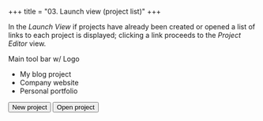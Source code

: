 +++
title = "03. Launch view (project list)"
+++

In the *Launch View* if projects have already been created or opened a list of links to each project is displayed; clicking a link proceeds to the *Project Editor* view.

<div class="wireframe flex padded sml rhythm">
  <span>Main tool bar w/ Logo</span>
</div>

<div class="wireframe flex column padded center">

  <ul>
    <li>My blog project</li>
    <li>Company website</li>
    <li>Personal portfolio</li>
  </ul>

  <div class="flex spacer-x center">
    <button>New project</button>
    <button>Open project</button>
  </div>

</div>
